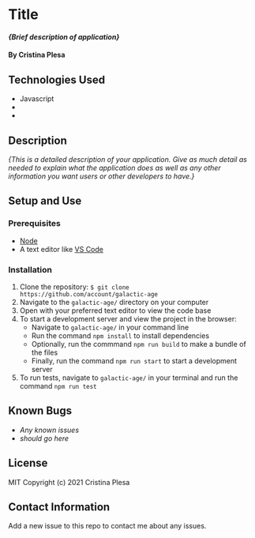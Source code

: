 # Title

#### _{Brief description of application}_

#### By Cristina Plesa

## Technologies Used

* Javascript
* 
* 

## Description

_{This is a detailed description of your application. Give as much detail as needed to explain what the application does as well as any other information you want users or other developers to have.}_

## Setup and Use

### Prerequisites
* [Node](https://nodejs.org/en/)
* A text editor like [VS Code](https://code.visualstudio.com/)

### Installation
1. Clone the repository: `$ git clone https://github.com/account/galactic-age`
2. Navigate to the `galactic-age/` directory on your computer
3. Open with your preferred text editor to view the code base
4. To start a development server and view the project in the browser:
    * Navigate to `galactic-age/` in your command line
    * Run the command `npm install` to install dependencies
    * Optionally, run the commmand `npm run build` to make a bundle of the files
    * Finally, run the command `npm run start` to start a development server
5. To run tests, navigate to `galactic-age/` in your terminal and run the command `npm run test`

## Known Bugs

* _Any known issues_
* _should go here_

## License

MIT Copyright (c) 2021 Cristina Plesa

## Contact Information

Add a new issue to this repo to contact me about any issues.